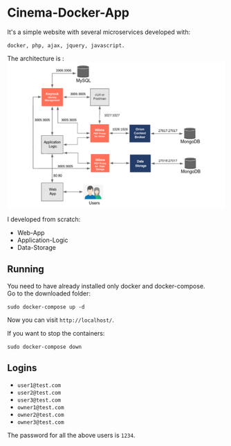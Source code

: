 # Cinema-Docker-App
It's a simple website with several microservices developed with:  
```
docker, php, ajax, jquery, javascript.
```
The architecture is :
![](Architecture.png)


I developed from scratch:  
* Web-App
* Application-Logic  
* Data-Storage

## Running
You need to have already installed only docker and docker-compose.\
Go to the downloaded folder: 
```
sudo docker-compose up -d 
```
Now you can visit `http://localhost/`.  
  
  
If you want to stop the containers: 
```
sudo docker-compose down
```

## Logins  
* `user1@test.com`
* `user2@test.com`  
* `user3@test.com`  
* `owner1@test.com`  
* `owner2@test.com`  
* `owner3@test.com`  
  
    
The password for all the above users is `1234`.
